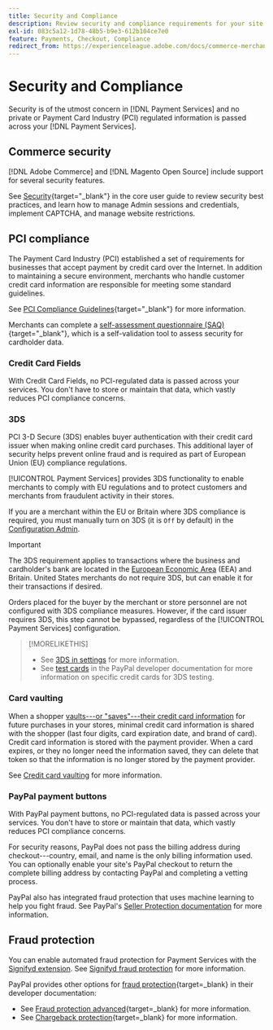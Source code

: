 ```yaml
---
title: Security and Compliance
description: Review security and compliance requirements for your site.
exl-id: 083c5a12-1d78-48b5-b9e3-612b104ce7e0
feature: Payments, Checkout, Compliance
redirect_from: https://experienceleague.adobe.com/docs/commerce-merchant-services/payment-services/security.html
---
```

# Security and Compliance

Security is of the utmost concern in [!DNL Payment Services] and no private or Payment Card Industry (PCI) regulated information is passed across your [!DNL Payment Services].

## Commerce security

[!DNL Adobe Commerce] and [!DNL Magento Open Source] include support for several security features.

See [Security](https://experienceleague.adobe.com/en/docs/commerce-admin/systems/security/security){target="_blank"} in the core user guide to review security best practices, and learn how to manage Admin sessions and credentials, implement CAPTCHA, and manage website restrictions.

## PCI compliance

The Payment Card Industry (PCI) established a set of requirements for businesses that accept payment by credit card over the Internet. In addition to maintaining a secure environment, merchants who handle customer credit card information are responsible for meeting some standard guidelines.

See [PCI Compliance Guidelines](https://experienceleague.adobe.com/en/docs/commerce-admin/start/compliance/payments/compliance-pci){target="_blank"} for more information.

Merchants can complete a [self-assessment questionnaire (SAQ)](https://www.pcisecuritystandards.org/pci_security/completing_self_assessment){target="_blank"}, which is a self-validation tool to assess security for cardholder data.

### Credit Card Fields

With Credit Card Fields, no PCI-regulated data is passed across your services. You don't have to store or maintain that data, which vastly reduces PCI compliance concerns.

### 3DS

PCI 3-D Secure (3DS) enables buyer authentication with their credit card issuer when making online credit card purchases. This additional layer of security helps prevent online fraud and is required as part of European Union (EU) compliance regulations.

[!UICONTROL Payment Services] provides 3DS functionality to enable merchants to comply with EU regulations and to protect customers and merchants from fraudulent activity in their stores.

If you are a merchant within the EU or Britain where 3DS compliance is required, you must manually turn on 3DS (it is `Off` by default) in the [Configuration Admin](configure-admin.md#credit-card-fields).

   >[!IMPORTANT]
   >
   >The 3DS requirement applies to transactions where the business and cardholder's bank are located in the [European Economic Area](https://www.efta.int/eea) (EEA) and Britain. United States merchants do not require 3DS, but can enable it for their transactions if desired.

Orders placed for the buyer by the merchant or store personnel are not configured with 3DS compliance measures. However, if the card issuer requires 3DS, this step cannot be bypassed, regardless of the [!UICONTROL Payment Services] configuration.

>[!MORELIKETHIS]
>
> * See [3DS in settings](configure-admin.md#3ds) for more information.
> * See [test cards](https://developer.paypal.com/docs/checkout/advanced/customize/3d-secure/test/) in the PayPal developer documentation for more information on specific credit cards for 3DS testing.

### Card vaulting

When a shopper [vaults---or "saves"---their credit card information](vaulting.md) for future purchases in your stores, minimal credit card information is shared with the shopper (last four digits, card expiration date, and brand of card). Credit card information is stored with the payment provider. When a card expires, or they no longer need the information saved, they can delete that token so that the information is no longer stored by the payment provider.

See [Credit card vaulting](vaulting.md) for more information.

### PayPal payment buttons

With PayPal payment buttons, no PCI-regulated data is passed across your services. You don't have to store or maintain that data, which vastly reduces PCI compliance concerns.

For security reasons, PayPal does not pass the billing address during checkout---country, email, and name is the only billing information used. You can optionally enable your site's PayPal checkout to return the complete billing address by contacting PayPal and completing a vetting process.

PayPal also has integrated fraud protection that uses machine learning to help you fight fraud. See PayPal's [Seller Protection documentation](https://www.paypal.com/us/webapps/mpp/security/seller-protection) for more information.

## Fraud protection

You can enable automated fraud protection for Payment Services with the [Signifyd extension](https://commercemarketplace.adobe.com/signifyd-module-connect.html). See [Signifyd fraud protection](fraud-protection.md) for more information.

PayPal provides other options for [fraud protection](https://www.paypal.com/us/cshelp/article/what-is-fraud-protection-help1014){target=_blank} in their developer documentation:

* See [Fraud protection advanced](https://www.paypal.com/us/enterprise/fraud-protection-advanced#fraud-protection-advanced){target=_blank} for more information.
* See [Chargeback protection](https://www.paypal.com/us/cshelp/article/what-is-chargeback-protection-help608){target=_blank} for more information.
